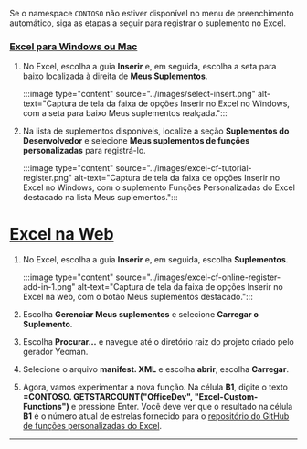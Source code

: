 Se o namespace `CONTOSO` não estiver disponível no menu de preenchimento automático, siga as etapas a seguir para registrar o suplemento no Excel.

### <a name="excel-on-windows-or-mac"></a>[Excel para Windows ou Mac](#tab/excel-windows)

1. No Excel, escolha a guia **Inserir** e, em seguida, escolha a seta para baixo localizada à direita de **Meus Suplementos**.

    :::image type="content" source="../images/select-insert.png" alt-text="Captura de tela da faixa de opções Inserir no Excel no Windows, com a seta para baixo Meus suplementos realçada.":::

1. Na lista de suplementos disponíveis, localize a seção **Suplementos do Desenvolvedor** e selecione **Meus suplementos de funções personalizadas** para registrá-lo.

    :::image type="content" source="../images/excel-cf-tutorial-register.png" alt-text="Captura de tela da faixa de opções Inserir no Excel no Windows, com o suplemento Funções Personalizadas do Excel destacado na lista Meus suplementos.":::

# <a name="excel-on-the-web"></a>[Excel na Web](#tab/excel-online)

1. No Excel, escolha a guia **Inserir** e, em seguida, escolha **Suplementos**.

    :::image type="content" source="../images/excel-cf-online-register-add-in-1.png" alt-text="Captura de tela da faixa de opções Inserir no Excel na web, com o botão Meus suplementos destacado.":::

1. Escolha **Gerenciar Meus suplementos** e selecione **Carregar o Suplemento**.

1. Escolha **Procurar...** e navegue até o diretório raiz do projeto criado pelo gerador Yeoman.

1. Selecione o arquivo **manifest. XML** e escolha **abrir**, escolha **Carregar**.

1. Agora, vamos experimentar a nova função. Na célula **B1**, digite o texto **=CONTOSO. GETSTARCOUNT("OfficeDev", "Excel-Custom-Functions")** e pressione Enter. Você deve ver que o resultado na célula **B1** é o número atual de estrelas fornecido para o [repositório do GitHub de funções personalizadas do Excel](https://github.com/OfficeDev/Excel-Custom-Functions).

---

